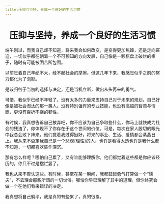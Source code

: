 ```yaml
---
title:压抑与坚持，养成一个良好的生活习惯
---
```


#  <center>压抑与坚持，养成一个良好的生活习惯</center>

端午刚过，而我自己却不知道，将来我会如何改变，是变得更加焦躁，还是走向窘迫，一切似乎都在朝着一个不可预知的方向发展，自己像是一颗棋盘上破烂的棋子，随时有可能被困苦所包围。

以前觉着自己年纪不大，经不起社会的摩擦，但这几年下来，我感觉似乎之前的努力都化为了泡影。

是该归咎于当初的选择与决定，还是当机立断，做出从头再来的勇气。

可惜，我似乎已经不年轻了，没有太多的力量来支持自己对于未来的规划，自己好像是被社会淘汰的那一类人，没有特别强悍的专业技能，也没有高超的智商与情商，更没有百折不挠的韧性。

有时候，我真想告诉自己放弃吧，你不应该为自己争取些什么，你马上就快成为社会的残渣了，你体现不了你存在于这个世间的价值。可是，每次在家人殷切的眼光中我总会败下阵来。他们觉着我过得挺好，将来的事业、生活、爱情都会蒸蒸日上。我从来不否定我自己是一个悲观{理性}的人，也许是看得太透也许是我什么都不知道，一切都喜欢装作深沉。

那有怎么样呢？哪怕自己累了，又有谁能够理解你，他们都觉着这些都是你应该经历的，你只不过是摆烂罢了。

我也从来不否认这些。有时候，甚至在某一瞬间，我都鼓起勇气打算做一个“懦夫”，不去理会那些所谓的一切世俗。哪怕你早已理解了其中的道理，但你终究会做一个在他们看来错误的决定。

我真想将自己躺平，我是真的有些累了，真的很累。